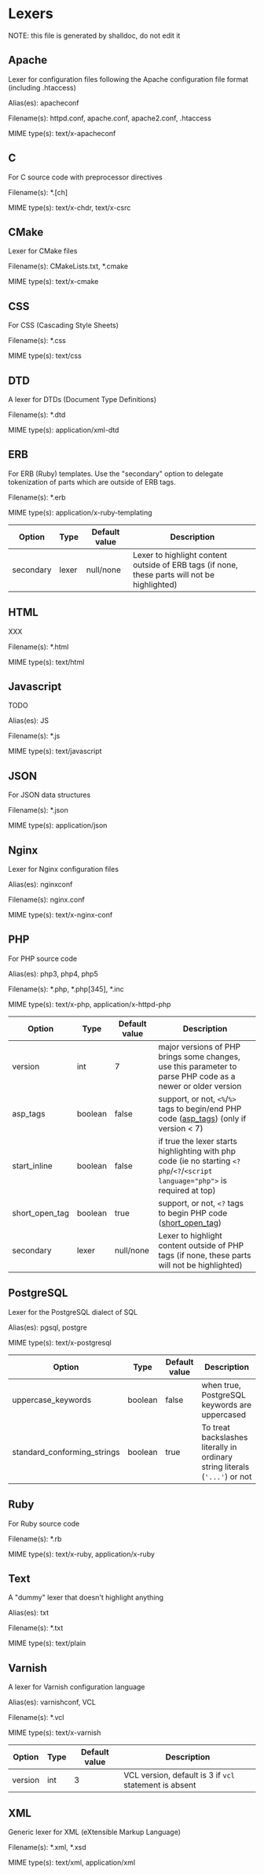 # Lexers

NOTE: this file is generated by shalldoc, do not edit it

## Apache

Lexer for configuration files following the Apache configuration file format (including .htaccess)

Alias(es): apacheconf

Filename(s): httpd.conf, apache.conf, apache2.conf, .htaccess

MIME type(s): text/x-apacheconf

## C

For C source code with preprocessor directives

Filename(s): *.[ch]

MIME type(s): text/x-chdr, text/x-csrc

## CMake

Lexer for CMake files

Filename(s): CMakeLists.txt, *.cmake

MIME type(s): text/x-cmake

## CSS

For CSS (Cascading Style Sheets)

Filename(s): *.css

MIME type(s): text/css

## DTD

A lexer for DTDs (Document Type Definitions)

Filename(s): *.dtd

MIME type(s): application/xml-dtd

## ERB

For ERB (Ruby) templates. Use the "secondary" option to delegate tokenization of parts which are outside of ERB tags.

Filename(s): *.erb

MIME type(s): application/x-ruby-templating

| Option | Type | Default value | Description |
| ------ | ---- | ------------- | ----------- |
| secondary | lexer | null/none | Lexer to highlight content outside of ERB tags (if none, these parts will not be highlighted) |

## HTML

XXX

Filename(s): *.html

MIME type(s): text/html

## Javascript

TODO

Alias(es): JS

Filename(s): *.js

MIME type(s): text/javascript

## JSON

For JSON data structures

Filename(s): *.json

MIME type(s): application/json

## Nginx

Lexer for Nginx configuration files

Alias(es): nginxconf

Filename(s): nginx.conf

MIME type(s): text/x-nginx-conf

## PHP

For PHP source code

Alias(es): php3, php4, php5

Filename(s): *.php, *.php[345], *.inc

MIME type(s): text/x-php, application/x-httpd-php

| Option | Type | Default value | Description |
| ------ | ---- | ------------- | ----------- |
| version | int | 7 | major versions of PHP brings some changes, use this parameter to parse PHP code as a newer or older version |
| asp_tags | boolean | false | support, or not, `<%`/`%>` tags to begin/end PHP code ([asp_tags](http://php.net/asp_tags)) (only if version < 7) |
| start_inline | boolean | false | if true the lexer starts highlighting with php code (ie no starting `<?php`/`<?`/`<script language="php">` is required at top) |
| short_open_tag | boolean | true | support, or not, `<?` tags to begin PHP code ([short_open_tag](http://php.net/short_open_tag)) |
| secondary | lexer | null/none | Lexer to highlight content outside of PHP tags (if none, these parts will not be highlighted) |

## PostgreSQL

Lexer for the PostgreSQL dialect of SQL

Alias(es): pgsql, postgre

MIME type(s): text/x-postgresql

| Option | Type | Default value | Description |
| ------ | ---- | ------------- | ----------- |
| uppercase_keywords | boolean | false | when true, PostgreSQL keywords are uppercased |
| standard_conforming_strings | boolean | true | To treat backslashes literally in ordinary string literals (`'...'`) or not |

## Ruby

For Ruby source code

Filename(s): *.rb

MIME type(s): text/x-ruby, application/x-ruby

## Text

A "dummy" lexer that doesn't highlight anything

Alias(es): txt

Filename(s): *.txt

MIME type(s): text/plain

## Varnish

A lexer for Varnish configuration language

Alias(es): varnishconf, VCL

Filename(s): *.vcl

MIME type(s): text/x-varnish

| Option | Type | Default value | Description |
| ------ | ---- | ------------- | ----------- |
| version | int | 3 | VCL version, default is 3 if `vcl` statement is absent |

## XML

Generic lexer for XML (eXtensible Markup Language)

Filename(s): *.xml, *.xsd

MIME type(s): text/xml, application/xml

